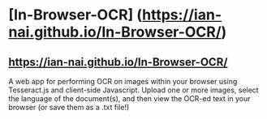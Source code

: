 # [In-Browser-OCR] (https://ian-nai.github.io/In-Browser-OCR/)
## https://ian-nai.github.io/In-Browser-OCR/
A web app for performing OCR on images within your browser using Tesseract.js and client-side Javascript. Upload one or more images, select the language of the document(s), and then view the OCR-ed text in your browser (or save them as a .txt file!)
